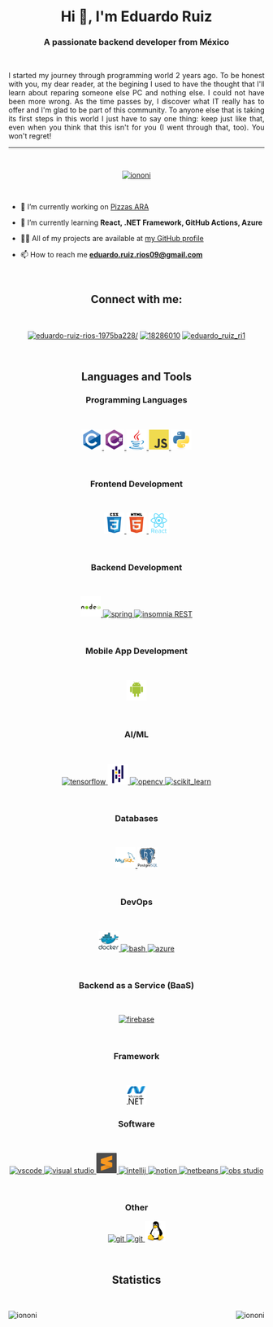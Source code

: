 <h1 align="center">Hi 👋, I'm Eduardo Ruiz</h1>
<h3 align="center">A passionate <b>backend</b> developer from México</h3>
<br/>

<p align="justify" >
I started my journey through programming world 2 years ago. To be honest with you, my dear reader, at the begining I used to have the thought that I'll learn about reparing someone else PC and nothing else. I could not have been more wrong. As the time passes by, I discover what IT really has to offer and I'm glad to be part of this community. To anyone else that is taking its first steps in this world I just have to say one thing: keep just like that, even when you think that this isn't for you (I went through that, too). You won't regret!
</p>
<hr/>

<br/>

<p align="center"> <a href="https://github.com/ryo-ma/github-profile-trophy"><img src="https://github-profile-trophy.vercel.app/?username=iononi" alt="iononi" /></a> </p>

<br/>

- 🔭 I’m currently working on [Pizzas ARA](https://github.com/alcocer8/pizzas-ara/tree/new-feature)

- 🌱 I’m currently learning **React, .NET Framework, GitHub Actions, Azure**

- 👨‍💻 All of my projects are available at [my GitHub profile](https://github.com/iononi?tab=repositories)

- 📫 How to reach me **eduardo.ruiz.rios09@gmail.com**

<br/>

<h2 align="center"><b>Connect with me:</b></h2>
<br/>
<p align="center">
<a href="https://linkedin.com/in/eduardo-ruiz-rios-1975ba228/" target="blank"><img align="center" src="https://raw.githubusercontent.com/rahuldkjain/github-profile-readme-generator/master/src/images/icons/Social/linked-in-alt.svg" alt="eduardo-ruiz-rios-1975ba228/" height="30" width="40" /></a>
<a href="https://stackoverflow.com/users/18286010" target="blank"><img align="center" src="https://raw.githubusercontent.com/rahuldkjain/github-profile-readme-generator/master/src/images/icons/Social/stack-overflow.svg" alt="18286010" height="30" width="40" /></a>
<a href="https://www.hackerrank.com/eduardo_ruiz_ri1" target="blank"><img align="center" src="https://raw.githubusercontent.com/rahuldkjain/github-profile-readme-generator/master/src/images/icons/Social/hackerrank.svg" alt="eduardo_ruiz_ri1" height="30" width="40" /></a>
</p>

<br/>

<h2 align="center"><b>Languages and Tools</b></h2>
<h3 align="center"><b>Programming Languages</b></h3>
<br/>
<p align="center" >
<a href="https://www.cprogramming.com/" target="_blank" rel="noreferrer"> <img src="https://raw.githubusercontent.com/devicons/devicon/master/icons/c/c-original.svg" alt="c" width="40" height="40"/> </a> 
<a href="https://www.w3schools.com/cs/" target="_blank" rel="noreferrer"> <img src="https://raw.githubusercontent.com/devicons/devicon/master/icons/csharp/csharp-original.svg" alt="csharp" width="40" height="40"/> </a>
<a href="https://www.java.com" target="_blank" rel="noreferrer"> <img src="https://raw.githubusercontent.com/devicons/devicon/master/icons/java/java-original.svg" alt="java" width="40" height="40"/> </a> 
<a href="https://developer.mozilla.org/en-US/docs/Web/JavaScript" target="_blank" rel="noreferrer"> <img src="https://raw.githubusercontent.com/devicons/devicon/master/icons/javascript/javascript-original.svg" alt="javascript" width="40" height="40"/> </a>
<a href="https://www.python.org" target="_blank" rel="noreferrer"> <img src="https://raw.githubusercontent.com/devicons/devicon/master/icons/python/python-original.svg" alt="python" width="40" height="40"/> </a>
</p>

<br/>

<h3 align="center"><b>Frontend Development</b></h3>
<br/>
<p align="center">
<a href="https://www.w3schools.com/css/" target="_blank" rel="noreferrer"> <img src="https://raw.githubusercontent.com/devicons/devicon/master/icons/css3/css3-original-wordmark.svg" alt="css3" width="40" height="40"/> </a>
<a href="https://www.w3.org/html/" target="_blank" rel="noreferrer"> <img src="https://raw.githubusercontent.com/devicons/devicon/master/icons/html5/html5-original-wordmark.svg" alt="html5" width="40" height="40"/> </a>
<a href="https://reactjs.org/" target="_blank" rel="noreferrer"> <img src="https://raw.githubusercontent.com/devicons/devicon/master/icons/react/react-original-wordmark.svg" alt="react" width="40" height="40"/> </a>
</p>

<br/>

<h3 align="center"><b>Backend Development</b></h3>
<br/>
<p align="center">
<a href="https://nodejs.org" target="_blank" rel="noreferrer"> <img src="https://raw.githubusercontent.com/devicons/devicon/master/icons/nodejs/nodejs-original-wordmark.svg" alt="nodejs" width="40" height="40"/> </a>
<a href="https://spring.io/" target="_blank" rel="noreferrer"> <img src="https://www.vectorlogo.zone/logos/springio/springio-icon.svg" alt="spring" width="40" height="40"/> </a>
  <a href="https://insomnia.rest/download" target="_blank" rel="noreferrer"> <img src="https://github.com/gilbarbara/logos/blob/master/logos/insomnia.svg" alt="insomnia REST" width="40" height="40"/> </a>
</p>

<br/>

<h3 align="center"><b>Mobile App Development</b></h3>
<br/>
<p align="center">
<a href="https://developer.android.com" target="_blank" rel="noreferrer"> <img src="https://raw.githubusercontent.com/devicons/devicon/master/icons/android/android-original-wordmark.svg" alt="android" width="40" height="40"/> </a>
</p>

<br/>

<h3 align="center"><b>AI/ML</b></h3>
<br/>
<p align="center">
<a href="https://www.tensorflow.org" target="_blank" rel="noreferrer"> <img src="https://www.vectorlogo.zone/logos/tensorflow/tensorflow-icon.svg" alt="tensorflow" width="40" height="40"/> </a>
<a href="https://pandas.pydata.org/" target="_blank" rel="noreferrer"> <img src="https://raw.githubusercontent.com/devicons/devicon/2ae2a900d2f041da66e950e4d48052658d850630/icons/pandas/pandas-original.svg" alt="pandas" width="40" height="40"/> </a>
<a href="https://opencv.org/" target="_blank" rel="noreferrer"> <img src="https://www.vectorlogo.zone/logos/opencv/opencv-icon.svg" alt="opencv" width="40" height="40"/> </a>
<a href="https://scikit-learn.org/" target="_blank" rel="noreferrer"> <img src="https://upload.wikimedia.org/wikipedia/commons/0/05/Scikit_learn_logo_small.svg" alt="scikit_learn" width="40" height="40"/> </a>
</p>

<br/>

<h3 align="center"><b>Databases</b></h3>
<br/>
<p align="center">
<a href="https://www.mysql.com/" target="_blank" rel="noreferrer"> <img src="https://raw.githubusercontent.com/devicons/devicon/master/icons/mysql/mysql-original-wordmark.svg" alt="mysql" width="40" height="40"/> </a>
<a href="https://www.postgresql.org" target="_blank" rel="noreferrer"> <img src="https://raw.githubusercontent.com/devicons/devicon/master/icons/postgresql/postgresql-original-wordmark.svg" alt="postgresql" width="40" height="40"/> </a>
</p>

<br/>

<h3 align="center"><b>DevOps</b></h3>
<br/>
<p align="center">
<a href="https://www.docker.com/" target="_blank" rel="noreferrer"> <img src="https://raw.githubusercontent.com/devicons/devicon/master/icons/docker/docker-original-wordmark.svg" alt="docker" width="40" height="40"/> </a>
<a href="https://www.gnu.org/software/bash/" target="_blank" rel="noreferrer"> <img src="https://www.vectorlogo.zone/logos/gnu_bash/gnu_bash-icon.svg" alt="bash" width="40" height="40"/> </a>
<a href="https://azure.microsoft.com/en-in/" target="_blank" rel="noreferrer"> <img src="https://www.vectorlogo.zone/logos/microsoft_azure/microsoft_azure-icon.svg" alt="azure" width="40" height="40"/> </a>
</p>

<br/>

<h3 align="center"><b>Backend as a Service (BaaS)</b></h3>
<br/>
<p align="center">
<a href="https://firebase.google.com/" target="_blank" rel="noreferrer"> <img src="https://www.vectorlogo.zone/logos/firebase/firebase-icon.svg" alt="firebase" width="40" height="40"/> </a>
</p>

<br/>

<h3 align="center"><b>Framework</b></h3>
<br/>
<p align="center">
<a href="https://dotnet.microsoft.com/" target="_blank" rel="noreferrer"> <img src="https://raw.githubusercontent.com/devicons/devicon/master/icons/dot-net/dot-net-original-wordmark.svg" alt="dotnet" width="40" height="40"/> </a>
</p>

<h3 align="center"><b>Software</b></h3>
<br/>
<p align="center">
<a href="https://code.visualstudio.com/" target="_blank" rel="noreferrer"> <img src="https://www.vectorlogo.zone/logos/visualstudio_code/visualstudio_code-icon.svg" alt="vscode" width="40" height="40"/> </a>
<a href="https://visualstudio.microsoft.com/es/" target="_blank" rel="noreferrer"> <img src="https://upload.wikimedia.org/wikipedia/commons/5/59/Visual_Studio_Icon_2019.svg" alt="visual studio" width="40" height="40"/> </a>
  <a href="https://www.sublimetext.com/" target="_blank" rel="noreferrer"> <img src="https://github.com/iononi/iononi/blob/main/icons/sublime-text.svg" alt="sublime text" width="40" height="40" /> </a>
  <a href="https://www.jetbrains.com/es-es/idea/" target="_blank" rel="noreferrer"> <img src="https://upload.wikimedia.org/wikipedia/commons/9/9c/IntelliJ_IDEA_Icon.svg" alt="intellij" width="40" height="40" /> </a>
  <a href="https://www.notion.so/" target="_blank" rel="noreferrer"> <img src="https://upload.wikimedia.org/wikipedia/commons/e/e9/Notion-logo.svg" alt="notion" width="40" height="40" /> </a>
  <a href="https://netbeans.apache.org/" target="_blank" rel="noreferrer"> <img src="https://upload.wikimedia.org/wikipedia/commons/9/98/Apache_NetBeans_Logo.svg" alt="netbeans" width="40" height="40" /> </a>
  <a href="https://obsproject.com/es/download" target="_blank" rel="noreferrer"> <img src="https://upload.wikimedia.org/wikipedia/commons/d/d3/OBS_Studio_Logo.svg" alt="obs studio" width="40" height="40" /> </a>
</p>

<br/>

<h3 align="center"><b>Other</b></h3>
<p align="center">        
<a href="https://git-scm.com/" target="_blank" rel="noreferrer"> <img src="https://www.vectorlogo.zone/logos/git-scm/git-scm-icon.svg" alt="git" width="40" height="40"/> </a>   
<a href="https://github.com/" target="_blank" rel="noreferrer"> <img src="https://www.vectorlogo.zone/logos/github/github-icon.svg" alt="git" width="40" height="40"/> </a>
<a href="https://www.linux.org/" target="_blank" rel="noreferrer"> <img src="https://raw.githubusercontent.com/devicons/devicon/master/icons/linux/linux-original.svg" alt="linux" width="40" height="40"/> </a>          
</p>

<br/>

<h2 align="center" ><b>Statistics</b></h2>
<br/>
<p>
<img align="left" src="https://github-readme-stats.vercel.app/api/top-langs?username=iononi&show_icons=true&locale=en&layout=compact" alt="iononi" />
<img align="right" src="https://github-readme-stats.vercel.app/api?username=iononi&show_icons=true&locale=en" alt="iononi" />
</p>
